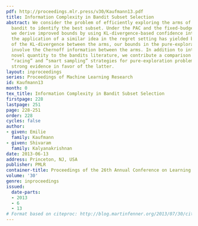 ```yaml
---
pdf: http://proceedings.mlr.press/v30/Kaufmann13.pdf
title: Information Complexity in Bandit Subset Selection
abstract: We consider the problem of efficiently exploring the arms of a stochastic
  bandit to identify the best subset. Under the PAC and the fixed-budget formulations,
  we derive improved bounds by using KL-divergence-based confidence intervals. Whereas
  the application of a similar idea in the regret setting has yielded bounds in terms
  of the KL-divergence between the arms, our bounds in the pure-exploration setting
  involve the Chernoff information between the arms. In addition to introducing this
  novel quantity to the bandits literature, we contribute a comparison between the
  “racing” and “smart sampling” strategies for pure-exploration problems, finding
  strong evidence in favor of the latter.
layout: inproceedings
series: Proceedings of Machine Learning Research
id: Kaufmann13
month: 0
tex_title: Information Complexity in Bandit Subset Selection
firstpage: 228
lastpage: 251
page: 228-251
order: 228
cycles: false
author:
- given: Emilie
  family: Kaufmann
- given: Shivaram
  family: Kalyanakrishnan
date: 2013-06-13
address: Princeton, NJ, USA
publisher: PMLR
container-title: Proceedings of the 26th Annual Conference on Learning Theory
volume: '30'
genre: inproceedings
issued:
  date-parts:
  - 2013
  - 6
  - 13
# Format based on citeproc: http://blog.martinfenner.org/2013/07/30/citeproc-yaml-for-bibliographies/
---
```

